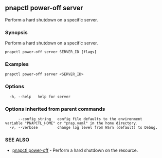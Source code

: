 ## pnapctl power-off server

Perform a hard shutdown on a specific server.

### Synopsis

Perform a hard shutdown on a specific server.

```
pnapctl power-off server SERVER_ID [flags]
```

### Examples

```
pnapctl power-off server <SERVER_ID>
```

### Options

```
  -h, --help   help for server
```

### Options inherited from parent commands

```
      --config string   config file defaults to the environment variable "PNAPCTL_HOME" or "pnap.yaml" in the home directory.
  -v, --verbose         change log level from Warn (default) to Debug.
```

### SEE ALSO

* [pnapctl power-off](pnapctl_power-off.md)	 - Perform a hard shutdown on the resource.

